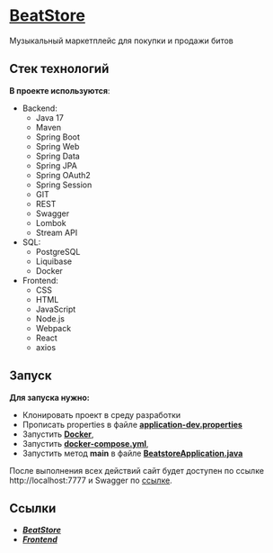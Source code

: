# [BeatStore](https://beatstorez.ru)

Музыкальный маркетплейс для покупки и продажи битов

## Стек технологий
**В проекте используются**:

* Backend:
  - Java 17
  - Maven
  - Spring Boot
  - Spring Web
  - Spring Data
  - Spring JPA
  - Spring OAuth2
  - Spring Session
  - GIT
  - REST
  - Swagger
  - Lombok
  - Stream API
* SQL:
  - PostgreSQL
  - Liquibase
  - Docker
* Frontend:
  - CSS
  - HTML
  - JavaScript
  - Node.js
  - Webpack
  - React
  - axios

## Запуск

**Для запуска нужно:**
- Клонировать проект в среду разработки
- Прописать properties в файле **[application-dev.properties](src/main/resources/application-dev.properties)** 
- Запустить **[Docker](https://www.docker.com)**, 
- Запустить **[docker-compose.yml](docker/docker-compose.yml)**, 
- Запустить метод **main** в файле **[BeatstoreApplication.java](src/main/java/ru/zivo/beatstore/BeatstoreApplication.java)**

После выполнения всех действий сайт будет доступен по ссылке http://localhost:7777 и Swagger по [ссылке](http://localhost:7777/swagger-ui/index.html#).

## Ссылки
- [***BeatStore***](https://beatstorez.ru)
- [***Frontend***](https://github.com/zivoru/BeatStore-Frontend)